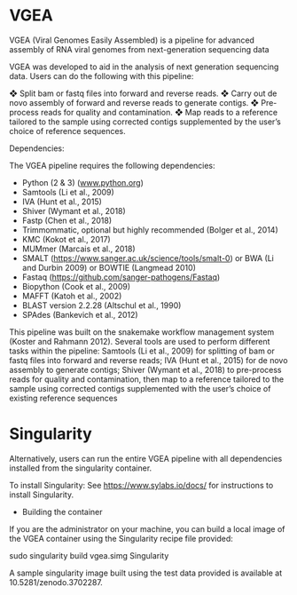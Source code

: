 # VGEA
VGEA (Viral Genomes Easily Assembled) is a pipeline for advanced assembly of RNA viral genomes from next-generation sequencing data

VGEA was developed to aid in the analysis of next generation sequencing data. Users can do the following with this pipeline:

❖ Split bam or fastq files into forward and reverse reads. ❖ Carry out de novo assembly of forward and reverse reads to generate contigs. ❖ Pre-process reads for quality and contamination. ❖ Map reads to a reference tailored to the sample using corrected contigs supplemented by the user’s choice of reference sequences.

Dependencies: 

The VGEA pipeline requires the following dependencies:

* Python (2 & 3) (www.python.org)
* Samtools (Li et al., 2009) 
* IVA (Hunt et al., 2015)
* Shiver (Wymant et al., 2018)
* Fastp (Chen et al., 2018)
* Trimmommatic, optional but highly recommended (Bolger et al., 2014)
* KMC (Kokot et al., 2017)
* MUMmer (Marcais et al., 2018)
* SMALT (https://www.sanger.ac.uk/science/tools/smalt-0) or BWA (Li and Durbin 2009) or BOWTIE (Langmead 2010)
* Fastaq (https://github.com/sanger-pathogens/Fastaq)
* Biopython (Cook et al., 2009)
* MAFFT (Katoh et al., 2002)
* BLAST version 2.2.28 (Altschul et al., 1990)
* SPAdes (Bankevich et al., 2012) 



This pipeline was built on the snakemake workflow management system (Koster and Rahmann 2012). Several tools are used to perform different tasks within the pipeline: Samtools (Li et al., 2009) for splitting of bam or fastq files into forward and reverse reads; IVA (Hunt et al., 2015) for de novo assembly to generate contigs; Shiver (Wymant et al., 2018) to pre-process reads for quality and contamination, then map to a reference tailored to the sample using corrected contigs supplemented with the user’s choice of existing reference sequences

# Singularity

Alternatively, users can run the entire VGEA pipeline with all dependencies installed from the singularity container.

To install Singularity: See https://www.sylabs.io/docs/ for instructions to install Singularity.

* Building the container

If you are the administrator on your machine, you can build a local image of the VGEA container using the Singularity recipe file provided:

sudo singularity build vgea.simg Singularity


A sample singularity image built using the test data provided is available at 10.5281/zenodo.3702287.

